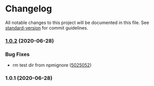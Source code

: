 # Changelog

All notable changes to this project will be documented in this file. See [standard-version](https://github.com/conventional-changelog/standard-version) for commit guidelines.

### [1.0.2](https://github.com/f3rno64/http-server-md-template-blank/compare/v1.0.1...v1.0.2) (2020-06-28)


### Bug Fixes

* rm test dir from npmignore ([5025052](https://github.com/f3rno64/http-server-md-template-blank/commit/5025052b00fdc06ba2c9754dae9710eae6dabe3d))

### 1.0.1 (2020-06-28)
